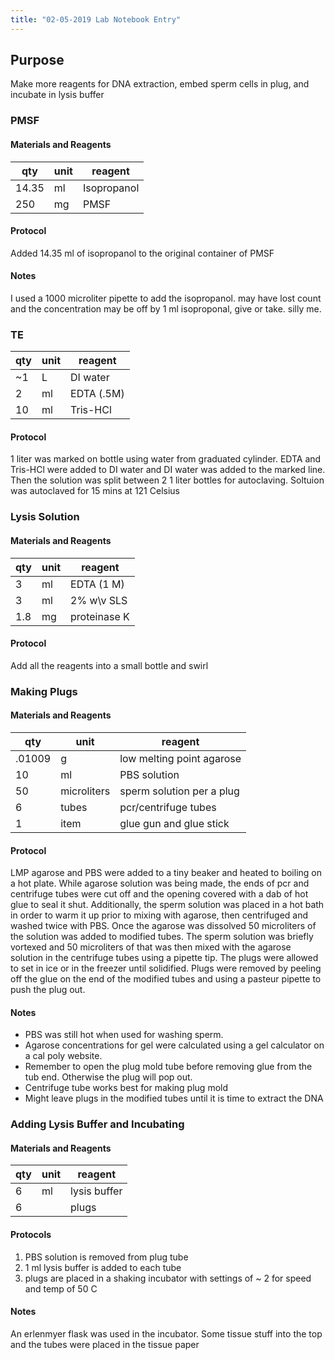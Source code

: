 ```yaml
---
title: "02-05-2019 Lab Notebook Entry"
---
```


## Purpose
Make more reagents for DNA extraction, embed sperm cells in plug, and incubate in lysis buffer

### PMSF

#### Materials and Reagents

|qty|unit|reagent|
|---|---|---|
|14.35|ml|Isopropanol|
|250|mg|PMSF|

#### Protocol
Added 14.35 ml of isopropanol to the original container of PMSF

#### Notes
I used a 1000 microliter pipette to add the isopropanol. may have lost count and the concentration may be off by 1 ml isoproponal, give or take. silly me.

### TE

|qty|unit|reagent|
|---|---|---|
|~1|L| DI water|
|2|ml|EDTA (.5M)|
|10|ml|Tris-HCl|

#### Protocol
1 liter was marked on bottle using water from graduated cylinder. EDTA and Tris-HCl were added to DI water and DI water was added to the marked line.
Then the solution was split between 2 1 liter bottles for autoclaving. Soltuion was autoclaved for 15 mins at 121 Celsius

### Lysis Solution

#### Materials and Reagents

|qty|unit|reagent|
|---|---|---|
|3| ml| EDTA (1 M)|
|3| ml| 2% w\v SLS|
|1.8|mg| proteinase K|

#### Protocol
Add all the reagents into a small bottle and swirl

### Making Plugs

#### Materials and Reagents

|qty|unit|reagent|
|---|---|---|
| .01009| g| low melting point agarose |
| 10 | ml| PBS solution|
| 50| microliters| sperm solution per a plug|
| 6 | tubes| pcr/centrifuge tubes|
| 1 | item | glue gun and glue stick|

#### Protocol
LMP agarose and PBS were added to a tiny beaker and heated to boiling on a hot plate. While agarose solution was being made,
 the ends of pcr and centrifuge tubes were cut off and the opening covered with a dab of hot glue to seal it shut. Additionally, the sperm 
 solution was placed in a hot bath in order to warm it up prior to mixing with agarose, then centrifuged and washed twice with PBS. 
 Once the agarose was dissolved 50 microliters of the solution was added to modified tubes. The sperm solution was briefly vortexed and 
 50 microliters of that was then mixed with the agarose solution in the centrifuge tubes using a pipette tip. The plugs were allowed to
 set in ice or in the freezer until solidified. Plugs were removed by peeling off the glue on the end of the modified tubes and using
 a pasteur pipette to push the plug out.
 
 #### Notes

* PBS was still hot when used for washing sperm. 
* Agarose concentrations for gel were calculated using a gel calculator on a cal poly website. 
* Remember to open the plug mold tube before removing glue from the tub end. Otherwise the plug will pop out.
* Centrifuge tube works best for making plug mold
* Might leave plugs in the modified tubes until it is time to extract the DNA

### Adding Lysis Buffer and Incubating 

#### Materials and Reagents

|qty|unit|reagent|
|---|---|---|
| 6 | ml| lysis buffer |
| 6 | | plugs|

#### Protocols

1. PBS solution is removed from plug tube
2. 1 ml lysis buffer is added to each tube
3. plugs are placed in a shaking incubator with settings of ~ 2 for speed and temp of 50 C

#### Notes
An erlenmyer flask was used in the incubator. Some tissue stuff into the top and the tubes were placed in the tissue paper
